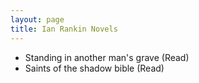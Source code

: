 ```yaml
---
layout: page
title: Ian Rankin Novels
---
```



* Standing in another man's grave (Read)
* Saints of the shadow bible (Read)


